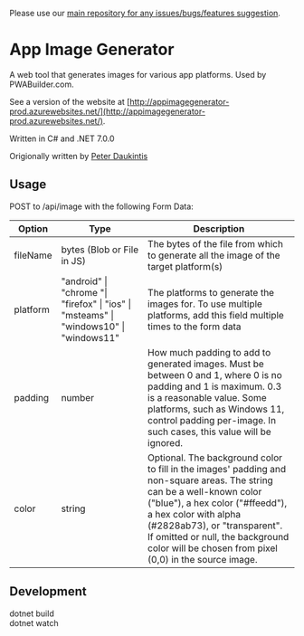 Please use our [main repository for any issues/bugs/features suggestion](https://github.com/pwa-builder/PWABuilder/issues/new/choose).

# App Image Generator
A web tool that generates images for various app platforms. Used by PWABuilder.com.

See a version of the website at [http://appimagegenerator-prod.azurewebsites.net/](http://appimagegenerator-prod.azurewebsites.net/).

Written in C# and .NET 7.0.0

Origionally written by [Peter Daukintis](https://github.com/peted70)

## Usage

POST to /api/image with the following Form Data:

| Option         | Type     | Description |
|--------------|-----------|------------|
| fileName | bytes (Blob or File in JS)    | The bytes of the file from which to generate all the image of the target platform(s)        |
| platform      | "android" \| "chrome "\| "firefox" \| "ios" \| "msteams" \| "windows10" \| "windows11" | The platforms to generate the images for. To use multiple platforms, add this field multiple times to the form data       |
| padding      | number  | How much padding to add to generated images. Must be between 0 and 1, where 0 is no padding and 1 is maximum. 0.3 is a reasonable value. Some platforms, such as Windows 11, control padding per-image. In such cases, this value will be ignored.       |
| color      | string  | Optional. The background color to fill in the images' padding and non-square areas. The string can be a well-known color ("blue"), a hex color ("#ffeedd"), a hex color with alpha (#2828ab73), or "transparent". If omitted or null, the background color will be chosen from pixel (0,0) in the source image.      |


## Development

dotnet build <br>
dotnet watch